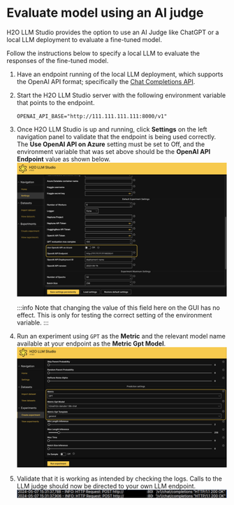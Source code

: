 # Evaluate model using an AI judge

H2O LLM Studio provides the option to use an AI Judge like ChatGPT or a local LLM deployment to evaluate a fine-tuned model. 

Follow the instructions below to specify a local LLM to evaluate the responses of the fine-tuned model.

1. Have an endpoint running of the local LLM deployment, which supports the OpenAI API format; specifically the [Chat Completions API](https://platform.openai.com/docs/guides/text-generation/chat-completions-api).

2. Start the H2O LLM Studio server with the following environment variable that points to the endpoint. 
    ```
    OPENAI_API_BASE="http://111.111.111.111:8000/v1"
    ```

3. Once H2O LLM Studio is up and running, click **Settings** on the left navigation panel to validate that the endpoint is being used correctly. The **Use OpenAI API on Azure** setting must be set to Off, and the environment variable that was set above should be the **OpenAI API Endpoint** value as shown below. 
    ![set-endpoint](set-endpoint.png)

    :::info
    Note that changing the value of this field here on the GUI has no effect. This is only for testing the correct setting of the environment variable.
    :::

4. Run an experiment using `GPT` as the **Metric** and the relevant model name available at your endpoint as the **Metric Gpt Model**.
    ![set-metric-model](set-metric-model.png)

5. Validate that it is working as intended by checking the logs. Calls to the LLM judge should now be directed to your own LLM endpoint. 
    ![local-llm-judge-logs](local-llm-judge-logs.png)




